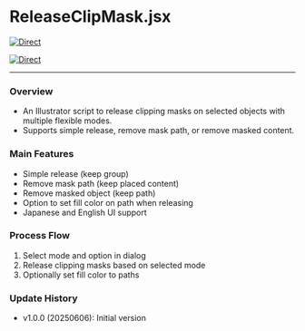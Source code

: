 # ReleaseClipMask.jsx

[![Direct](https://img.shields.io/badge/Direct%20Link-ReleaseClipMask.jsx-ffcc00.svg)](https://github.com/swwwitch/illustrator-scripts/blob/master/jsx/ReleaseClipMask.jsx)

[![Direct](https://img.shields.io/badge/Back%20to%20home-All%20scripts-cccccc.svg)](https://github.com/swwwitch/illustrator-scripts/blob/master/README.md)

---

### Overview

- An Illustrator script to release clipping masks on selected objects with multiple flexible modes.
- Supports simple release, remove mask path, or remove masked content.

### Main Features

- Simple release (keep group)
- Remove mask path (keep placed content)
- Remove masked object (keep path)
- Option to set fill color on path when releasing
- Japanese and English UI support

### Process Flow

1. Select mode and option in dialog
2. Release clipping masks based on selected mode
3. Optionally set fill color to paths

### Update History

- v1.0.0 (20250606): Initial version